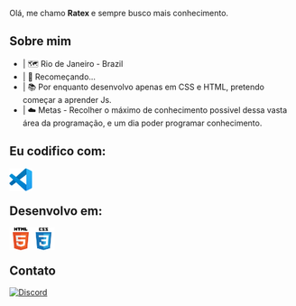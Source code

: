 <p>  Olá, me chamo <b> Ratex </b> e sempre busco mais conhecimento.
<p>

## Sobre mim
- |  🗺️ Rio de Janeiro - Brazil
- |  🍃 Recomeçando...
- |  📚 Por enquanto desenvolvo apenas em CSS e HTML, pretendo começar a aprender Js.
- |  ☁️ Metas - Recolher o máximo de conhecimento possivel dessa vasta área da programação, e um dia poder programar conhecimento.

## Eu codifico com:

<img align="left" title="Visual Studio Code" alt="Visual Studio Code" width="40px" src="https://raw.githubusercontent.com/github/explore/80688e429a7d4ef2fca1e82350fe8e3517d3494d/topics/visual-studio-code/visual-studio-code.png" />

<br>
<br>

## Desenvolvo em:

<img align="left" title="HTML5" alt="HTML5" width="40px" src="https://raw.githubusercontent.com/github/explore/80688e429a7d4ef2fca1e82350fe8e3517d3494d/topics/html/html.png" />

<img align="left" title="CSS3" alt="CSS3" width="40px" src="https://raw.githubusercontent.com/github/explore/80688e429a7d4ef2fca1e82350fe8e3517d3494d/topics/css/css.png" />

<br>
<br>

<h2>Contato</h2>

<p><a href="https://discord.gg/RkJc93sddJ" target="_blank"><img alt="Discord" src="https://img.shields.io/badge/Discord-%230077B5.svg?&style=for-the-badge&logo=discord&logoColor=white" /></a>
</p>
